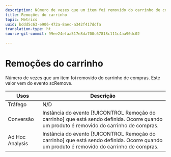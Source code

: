 ```yaml
---
description: Número de vezes que um item foi removido do carrinho de compras. Este valor vem do evento scRemove.
title: Remoções do carrinho
topic: Metrics
uuid: bddd5c63-e906-472a-8aec-a342f417ddfa
translation-type: ht
source-git-commit: 99ee24efaa517e8da700c67818c111c4aa90dc02

---
```



# Remoções do carrinho

Número de vezes que um item foi removido do carrinho de compras. Este valor vem do evento scRemove.

| Usos | Descrição |
|---|---|
| Tráfego | N/D |
| Conversão | Instância do evento [!UICONTROL Remoção do carrinho] que está sendo definida. Ocorre quando um produto é removido do carrinho de compras. |
| Ad Hoc Analysis | Instância do evento [!UICONTROL Remoção do carrinho] que está sendo definida. Ocorre quando um produto é removido do carrinho de compras. |

